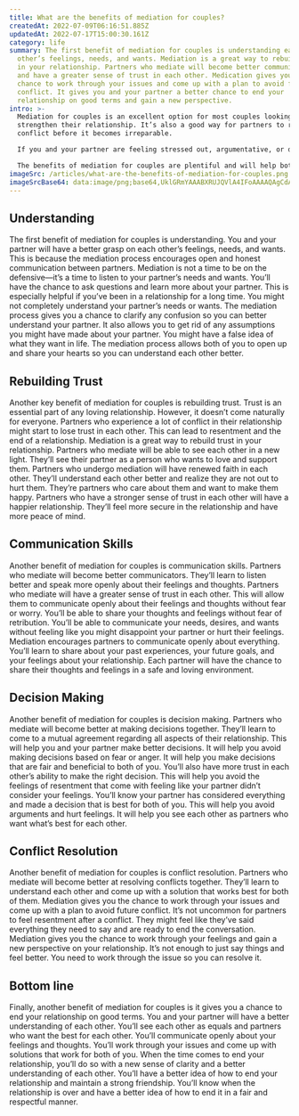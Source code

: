 ```yaml
---
title: What are the benefits of mediation for couples?
createdAt: 2022-07-09T06:16:51.885Z
updatedAt: 2022-07-17T15:00:30.161Z
category: life
summary: The first benefit of mediation for couples is understanding each
  other’s feelings, needs, and wants. Mediation is a great way to rebuild trust
  in your relationship. Partners who mediate will become better communicators
  and have a greater sense of trust in each other. Medication gives you the
  chance to work through your issues and come up with a plan to avoid future
  conflict. It gives you and your partner a better chance to end your
  relationship on good terms and gain a new perspective.
intro: >-
  Mediation for couples is an excellent option for most couples looking to
  strengthen their relationship. It’s also a good way for partners to resolve
  conflict before it becomes irreparable.

  If you and your partner are feeling stressed out, argumentative, or disconnected from one another, consider giving mediation a try. The process helps partners understand each other better while creating new solutions to common issues they face as a couple.

  The benefits of mediation for couples are plentiful and will help both of you see each other in a new light. It’s not just about resolving conflicts but also creating a stronger connection moving forward into the future as partners and lovers. Let’s take a look at some of the wonderful things this process can do for you and your partner...
imageSrc: /articles/what-are-the-benefits-of-mediation-for-couples.png
imageSrcBase64: data:image/png;base64,UklGRmYAAABXRUJQVlA4IFoAAAAQAgCdASoKAAoAAUAmJagCdAEPh59hZhrwAP787aw3rUaSVufmridw/Yi+UsK1U069bC6xO3a92UusQ8Smi2vy5DGgl1b4OdWMzYwmv3nmbH3gSVvwM+WygAA=
---
```


## Understanding

The first benefit of mediation for couples is understanding.
You and your partner will have a better grasp on each other’s feelings, needs, and wants. This is because the mediation process encourages open and honest communication between partners.
Mediation is not a time to be on the defensive—it’s a time to listen to your partner’s needs and wants. You’ll have the chance to ask questions and learn more about your partner.
This is especially helpful if you’ve been in a relationship for a long time. You might not completely understand your partner’s needs or wants. The mediation process gives you a chance to clarify any confusion so you can better understand your partner.
It also allows you to get rid of any assumptions you might have made about your partner. You might have a false idea of what they want in life. The mediation process allows both of you to open up and share your hearts so you can understand each other better.

## Rebuilding Trust

Another key benefit of mediation for couples is rebuilding trust.
Trust is an essential part of any loving relationship. However, it doesn’t come naturally for everyone. Partners who experience a lot of conflict in their relationship might start to lose trust in each other. This can lead to resentment and the end of a relationship.
Mediation is a great way to rebuild trust in your relationship. Partners who mediate will be able to see each other in a new light. They’ll see their partner as a person who wants to love and support them. Partners who undergo mediation will have renewed faith in each other.
They’ll understand each other better and realize they are not out to hurt them. They’re partners who care about them and want to make them happy. Partners who have a stronger sense of trust in each other will have a happier relationship. They’ll feel more secure in the relationship and have more peace of mind.

## Communication Skills

Another benefit of mediation for couples is communication skills.
Partners who mediate will become better communicators. They’ll learn to listen better and speak more openly about their feelings and thoughts. Partners who mediate will have a greater sense of trust in each other.
This will allow them to communicate openly about their feelings and thoughts without fear or worry. You’ll be able to share your thoughts and feelings without fear of retribution. You’ll be able to communicate your needs, desires, and wants without feeling like you might disappoint your partner or hurt their feelings.
Mediation encourages partners to communicate openly about everything. You’ll learn to share about your past experiences, your future goals, and your feelings about your relationship. Each partner will have the chance to share their thoughts and feelings in a safe and loving environment.

## Decision Making

Another benefit of mediation for couples is decision making.
Partners who mediate will become better at making decisions together. They’ll learn to come to a mutual agreement regarding all aspects of their relationship.
This will help you and your partner make better decisions. It will help you avoid making decisions based on fear or anger. It will help you make decisions that are fair and beneficial to both of you.
You’ll also have more trust in each other’s ability to make the right decision. This will help you avoid the feelings of resentment that come with feeling like your partner didn’t consider your feelings.
You’ll know your partner has considered everything and made a decision that is best for both of you. This will help you avoid arguments and hurt feelings. It will help you see each other as partners who want what’s best for each other.

## Conflict Resolution

Another benefit of mediation for couples is conflict resolution.
Partners who mediate will become better at resolving conflicts together. They’ll learn to understand each other and come up with a solution that works best for both of them.
Mediation gives you the chance to work through your issues and come up with a plan to avoid future conflict. It’s not uncommon for partners to feel resentment after a conflict. They might feel like they’ve said everything they need to say and are ready to end the conversation.
Mediation gives you the chance to work through your feelings and gain a new perspective on your relationship. It’s not enough to just say things and feel better. You need to work through the issue so you can resolve it.

## Bottom line

Finally, another benefit of mediation for couples is it gives you a chance to end your relationship on good terms.
You and your partner will have a better understanding of each other. You’ll see each other as equals and partners who want the best for each other.
You’ll communicate openly about your feelings and thoughts. You’ll work through your issues and come up with solutions that work for both of you.
When the time comes to end your relationship, you’ll do so with a new sense of clarity and a better understanding of each other. You’ll have a better idea of how to end your relationship and maintain a strong friendship.
You’ll know when the relationship is over and have a better idea of how to end it in a fair and respectful manner.
